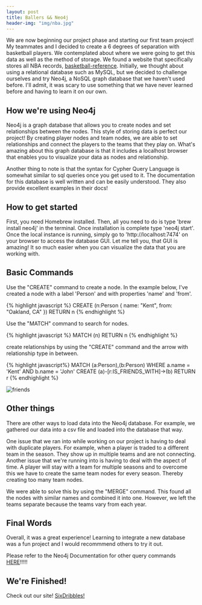 ```yaml
---
layout: post
title: Ballers && Neo4j
header-img: "img/nba.jpg"
---
```


<p>We are now beginning our project phase and starting our first team project! My teammates and I decided to create a 6 degrees of separation with basketball players. We contemplated about where we were going to get this data as well as the method of storage. We found a website that specifically stores all NBA records, <a href='http://www.basketball-reference.com/'>basketball-reference</a>. Initially, we thought about using a relational database such as MySQL, but we decided to challenge ourselves and try Neo4j, a NoSQL graph database that we haven't used before. I'll admit, it was scary to use something that we have never learned before and having to learn it on our own.</p>

## How we're using Neo4j
<p>Neo4j is a graph database that allows you to create nodes and set relationships between the nodes. This style of storing data is perfect our project! By creating player nodes and team nodes, we are able to set relationships and connect the players to the teams that they play on. What's amazing about this graph database is that it includes a localhost browser that enables you to visualize your data as nodes and relationship.</p>

<p>Another thing to note is that the syntax for Cypher Query Language is somewhat similar to sql queries once you get used to it. The documentation for this database is well written and can be easily understood. They also provide excellent examples in their docs!</p>

## How to get started
<p>First, you need Homebrew installed. Then, all you need to do is type 'brew install neo4j' in the terminal. Once installation is complete type 'neo4j start'. Once the local instance is running, simply go to 'http://localhost:7474' on your browser to access the database GUI. Let me tell you, that GUI is amazing! It so much easier when you can visualize the data that you are working with.</p> 

## Basic Commands
<p>Use the "CREATE" command to create a node. In the example below, I've created a node with a label 'Person' and with properties 'name' and 'from'.</p>

{% highlight javascript %}
CREATE (n:Person { name: "Kent", from: "Oakland, CA" })
RETURN n
{% endhighlight %}

<p>Use the "MATCH" command to search for nodes.</p>

{% highlight javascript %}
MATCH (n)
RETURN n
{% endhighlight %}

<p>create relationships by using the "CREATE" command and the arrow with relationship type in between.</p>

{% highlight javascript%}
MATCH (a:Person),(b:Person)
WHERE a.name = 'Kent' AND b.name = 'John'
CREATE (a)-[r:IS_FRIENDS_WITH]->(b)
RETURN r
{% endhighlight %}

<img src="{{ site.baseurl }}/img/neo4j_01.jpg" alt="friends">

## Other things
<p>There are other ways to load data into the Neo4j database. For example, we gathered our data into a csv file and loaded into the database that way.</p>

<p>One issue that we ran into while working on our project is having to deal with duplicate players. For example, when a player is traded to a different team in the season. They show up in multiple teams and are not connecting. Another issue that we're running into is having to deal with the aspect of time. A player will stay with a team for multiple seasons and to overcome this we have to create the same team nodes for every season. Thereby creating too many team nodes.</p>

<p>We were able to solve this by using the "MERGE" command. This found all the nodes with similar names and combined it into one. However, we left the teams separate because the teams vary from each year.</p>

## Final Words
<p>Overall, it was a great experience! Learning to integrate a new database was a fun project and I would recommmend others to try it out.</p>

<p>Please refer to the Neo4j Documentation for other query commands <a href='http://neo4j.com/docs/'>HERE</a>!!!!!





## We're Finished!
<p>Check out our site! <a href='http://sixdribbles.com/'>SixDribbles!</a></p>